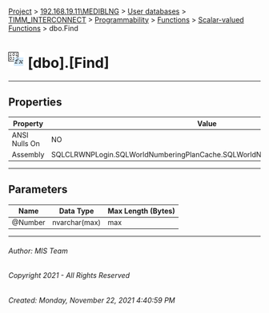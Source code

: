 #### 

[Project](../../../../../../index.md) > [192.168.19.11\\MEDIBLNG](../../../../../index.md) > [User databases](../../../../index.md) > [TIMM_INTERCONNECT](../../../index.md) > [Programmability](../../index.md) > [Functions](../index.md) > [Scalar-valued Functions](Scalar-valued_Functions.md) > dbo.Find

# ![Scalar-valued Functions](../../../../../../Images/Function_Scalar32.png) [dbo].[Find]

---

## <a name="#properties"></a>Properties

| Property | Value |
|---|---|
| ANSI Nulls On | NO |
| Assembly | SQLCLRWNPLogin.SQLWorldNumberingPlanCache.SQLWorldNumberingPlanCacheClass.Find |


---

## <a name="#parameters"></a>Parameters

| Name | Data Type | Max Length (Bytes) |
|---|---|---|
| @Number | nvarchar(max) | max |


---

###### Author:  MIS Team

###### Copyright 2021 - All Rights Reserved

###### Created: Monday, November 22, 2021 4:40:59 PM

